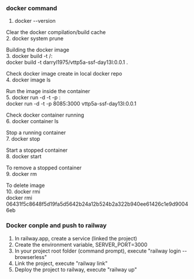 
### docker command

1. docker --version <br>
   
Clear the docker compilation/build cache <br>
2. docker system prune <br>
   
Building the docker image <br>
3. docker build -t <docker login>/<app name>:<version> <br>
docker build -t darryl1975/vttp5a-ssf-day13l:0.0.1 . <br>

Check docker image create in local docker repo <br>
4. docker image ls <br>

Run the image inside the container <br>
5. docker run -d -t -p <exposed public port>:<application server port> <image name> <br>
docker run -d -t -p 8085:3000 vttp5a-ssf-day13l:0.0.1 <br>

Check docker container running <br>
6. docker container ls
   
Stop a running container <br>
7. docker stop <container id>  <br>
   
Start a stopped container <br>
8. docker start <container id> <br>

To remove a stopped container<br>
9. docker rm <container id> <br>
    
To delete image <br>
10. docker rmi <image id> <br>
docker rmi 06431f5c8648f5d19fa5d5642b24a12b524b2a322b940ee61426c1e9d90046eb <br>


### Docker conple and push to railway

1. In railway.app, create a service (linked the project) <br>
2. Create the environment variable, SERVER_PORT=3000 <br>
3. In your project root folder (command prompt), execute "railway login --browserless" <br>
4. Link the project, execute "railway link" <br>
5. Deploy the project to railway, execute "railway up" <br>

